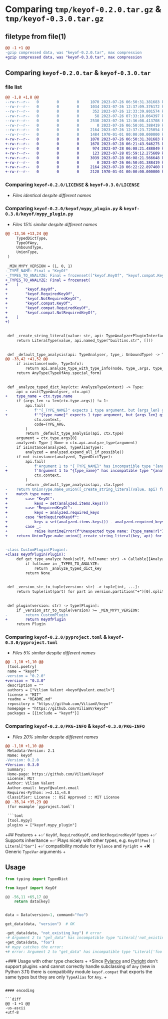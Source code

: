 # Comparing `tmp/keyof-0.2.0.tar.gz` & `tmp/keyof-0.3.0.tar.gz`

## filetype from file(1)

```diff
@@ -1 +1 @@
-gzip compressed data, was "keyof-0.2.0.tar", max compression
+gzip compressed data, was "keyof-0.3.0.tar", max compression
```

## Comparing `keyof-0.2.0.tar` & `keyof-0.3.0.tar`

### file list

```diff
@@ -1,8 +1,8 @@
--rw-r--r--   0        0        0     1070 2023-07-26 06:50:31.381683 keyof-0.2.0/LICENSE
--rw-r--r--   0        0        0     1034 2023-07-26 12:37:09.376172 keyof-0.2.0/README.md
--rw-r--r--   0        0        0      352 2023-07-26 12:33:39.801574 keyof-0.2.0/keyof/__init__.py
--rw-r--r--   0        0        0       58 2023-07-26 07:33:10.064397 keyof-0.2.0/keyof/compat.py
--rw-r--r--   0        0        0     2530 2023-07-26 12:36:08.413708 keyof-0.2.0/keyof/mypy_plugin.py
--rw-r--r--   0        0        0        0 2023-07-26 06:50:01.388419 keyof-0.2.0/keyof/py.typed
--rw-r--r--   0        0        0     2164 2023-07-26 12:37:23.725054 keyof-0.2.0/pyproject.toml
--rw-r--r--   0        0        0     1484 1970-01-01 00:00:00.000000 keyof-0.2.0/PKG-INFO
+-rw-r--r--   0        0        0     1070 2023-07-26 06:50:31.381683 keyof-0.3.0/LICENSE
+-rw-r--r--   0        0        0     1678 2023-07-28 06:21:43.946275 keyof-0.3.0/README.md
+-rw-r--r--   0        0        0      974 2023-07-28 06:08:21.488849 keyof-0.3.0/keyof/__init__.py
+-rw-r--r--   0        0        0      123 2023-07-28 05:59:12.275609 keyof-0.3.0/keyof/compat.py
+-rw-r--r--   0        0        0     3039 2023-07-28 06:08:21.566648 keyof-0.3.0/keyof/mypy_plugin.py
+-rw-r--r--   0        0        0        0 2023-07-26 06:50:01.388419 keyof-0.3.0/keyof/py.typed
+-rw-r--r--   0        0        0     2164 2023-07-28 06:22:22.897460 keyof-0.3.0/pyproject.toml
+-rw-r--r--   0        0        0     2128 1970-01-01 00:00:00.000000 keyof-0.3.0/PKG-INFO
```

### Comparing `keyof-0.2.0/LICENSE` & `keyof-0.3.0/LICENSE`

 * *Files identical despite different names*

### Comparing `keyof-0.2.0/keyof/mypy_plugin.py` & `keyof-0.3.0/keyof/mypy_plugin.py`

 * *Files 15% similar despite different names*

```diff
@@ -13,16 +13,24 @@
     TypedDictType,
     TypeOfAny,
     UnboundType,
     UnionType,
 )
 
 _MIN_MYPY_VERSION = (1, 0, 1)
-_TYPE_NAME: Final = "KeyOf"
-_TYPES_TO_ANALYZE: Final = frozenset(["keyof.KeyOf", "keyof.compat.KeyOf"])
+_TYPES_TO_ANALYZE: Final = frozenset(
+    [
+        "keyof.KeyOf",
+        "keyof.RequiredKeyOf",
+        "keyof.NotRequiredKeyOf",
+        "keyof.compat.KeyOf",
+        "keyof.compat.RequiredKeyOf",
+        "keyof.compat.NotRequiredKeyOf",
+    ]
+)
 
 
 def _create_string_literal(value: str, api: TypeAnalyzerPluginInterface) -> LiteralType:
     return LiteralType(value, api.named_type("builtins.str", []))
 
 
 def _default_type_analysis(api: TypeAnalyser, type_: UnboundType) -> Type:
@@ -33,42 +41,52 @@
     if isinstance(node, TypeInfo):
         return api.analyze_type_with_type_info(node, type_.args, type_)
     return AnyType(TypeOfAny.special_form)
 
 
 def _analyze_typed_dict_key(ctx: AnalyzeTypeContext) -> Type:
     api = cast(TypeAnalyser, ctx.api)
+    type_name = ctx.type.name
     if (args_len := len(ctx.type.args)) != 1:
         api.fail(
-            f'"{_TYPE_NAME}" expects 1 type argument, but {args_len} given',
+            f'"{type_name}" expects 1 type argument, but {args_len} given',
             ctx.context,
             code=TYPE_ARG,
         )
         return _default_type_analysis(api, ctx.type)
     argument = ctx.type.args[0]
     analyzed: Type | None = ctx.api.analyze_type(argument)
     if isinstance(analyzed, TypeAliasType):
         analyzed = analyzed.expand_all_if_possible()
     if not isinstance(analyzed, TypedDictType):
         api.fail(
-            f'Argument 1 to "{_TYPE_NAME}" has incompatible type "{analyzed}"; expected "TypedDict"',
+            f'Argument 1 to "{type_name}" has incompatible type "{analyzed}"; expected "TypedDict"',
             ctx.context,
         )
         return _default_type_analysis(api, ctx.type)
-    return UnionType.make_union([_create_string_literal(value, api) for value in analyzed.items])
+    match type_name:
+        case "KeyOf":
+            keys = set(analyzed.items.keys())
+        case "RequiredKeyOf":
+            keys = analyzed.required_keys
+        case "NotRequiredKeyOf":
+            keys = set(analyzed.items.keys()) - analyzed.required_keys
+        case _:
+            raise RuntimeError(f"Unexpected type name: {type_name!r}")
+    return UnionType.make_union([_create_string_literal(key, api) for key in keys])
 
 
-class CustomPlugin(Plugin):
+class KeyOfPlugin(Plugin):
     def get_type_analyze_hook(self, fullname: str) -> Callable[[AnalyzeTypeContext], Type] | None:
         if fullname in _TYPES_TO_ANALYZE:
             return _analyze_typed_dict_key
         return None
 
 
 def _version_str_to_tuple(version: str) -> tuple[int, ...]:
     return tuple(int(part) for part in version.partition("+")[0].split("."))
 
 
 def plugin(version: str) -> type[Plugin]:
     if _version_str_to_tuple(version) >= _MIN_MYPY_VERSION:
-        return CustomPlugin
+        return KeyOfPlugin
     return Plugin
```

### Comparing `keyof-0.2.0/pyproject.toml` & `keyof-0.3.0/pyproject.toml`

 * *Files 5% similar despite different names*

```diff
@@ -1,10 +1,10 @@
 [tool.poetry]
 name = "keyof"
-version = "0.2.0"
+version = "0.3.0"
 description = ""
 authors = ["Viliam Valent <keyof@valent.email>"]
 license = "MIT"
 readme = "README.md"
 repository = "https://github.com/ViliamV/keyof"
 homepage = "https://github.com/ViliamV/keyof"
 packages = [{include = "keyof"}]
```

### Comparing `keyof-0.2.0/PKG-INFO` & `keyof-0.3.0/PKG-INFO`

 * *Files 20% similar despite different names*

```diff
@@ -1,10 +1,10 @@
 Metadata-Version: 2.1
 Name: keyof
-Version: 0.2.0
+Version: 0.3.0
 Summary: 
 Home-page: https://github.com/ViliamV/keyof
 License: MIT
 Author: Viliam Valent
 Author-email: keyof@valent.email
 Requires-Python: >=3.11,<4.0
 Classifier: License :: OSI Approved :: MIT License
@@ -35,14 +35,23 @@
 (for example `pyproject.toml`)
 
 ```toml
 [tool.mypy]
 plugins = ["keyof.mypy_plugin"]
 ```
 
+## Features
+
+✅ `KeyOf`, `RequiredKeyOf`, and `NotRequiredKeyOf` types
+✅ Supports inheritance
+✅ Plays nicely with other types, e.g. `KeyOf[Foo] | Literal["bar"]`
+✅ compatibility module for `Pylance` and `Pyright`
+
+❌ Generic `TypeVar` arguments
+
 ## Usage
 
 ```python
 from typing import TypedDict
 
 from keyof import KeyOf
 
@@ -56,11 +65,17 @@
     return data[key]
 
 
 data = Data(version=1, command="foo")
 
 get_data(data, "version")  # OK
 
-get_data(data, "not_existing_key") # error
-# Argument 2 to "get_data" has incompatible type "Literal['not_existing_key']"; expected "Literal['version', 'command']"
+get_data(data, "foo")
+# mypy catches the error:
+# error: Argument 2 to "get_data" has incompatible type "Literal['foo']"; expected "Literal['version', 'command']"
 ```
 
+### Usage with other type checkers
+
+Since [Pylance](https://marketplace.visualstudio.com/items?itemName=ms-python.vscode-pylance) and [Pyright](https://microsoft.github.io/pyright/#/) don't support plugins
+and cannot correctly handle subclassing of `Any` (new in Python 3.11) there is compatibility module `keyof.compat` that exports the same types but they are only `TypeAlias` for `Any`.
+
```

#### encoding

```diff
@@ -1 +1 @@
-us-ascii
+utf-8
```


